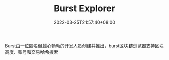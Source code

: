 ﻿---
weight: 
title: "Burst Explorer"
description: "Burst由一位匿名但雄心勃勃的开发人员创建并推出，burst区块链浏览器支持区块高度、账号和交易哈希搜索"
date: 2022-03-25T21:57:40+08:00
lastmod: 2022-03-25T16:45:40+08:00
draft: false
authors: ["Metabd"]
featuredImage: "burst-explorer.jpg"
link: ""
tags: ["区块链浏览器","Burst Explorer"]
categories: ["navigation"]
navigation: ["区块链浏览器"]
lightgallery: true
toc: true
pinned: false
recommend: false
recommend1: false
---
Burst由一位匿名但雄心勃勃的开发人员创建并推出，burst区块链浏览器支持区块高度、账号和交易哈希搜索
